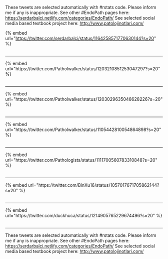 

These tweets are selected automatically with #rstats code. Please inform me if any is inappropriate.
See other #EndoPath pages here: https://serdarbalci.netlify.com/categories/EndoPath/ 
See selected social media based textbook project here: http://www.patolojinotlari.com/

{% embed url="https://twitter.com/serdarbalci/status/1164258571770630144?s=20" %}<br>
<br>
<hr>
{% embed url="https://twitter.com/Patholwalker/status/1203210851253047297?s=20" %}<br>
<br>
<hr>
{% embed url="https://twitter.com/Patholwalker/status/1203029635048628226?s=20" %}<br>
<br>
<hr>
{% embed url="https://twitter.com/Patholwalker/status/1105442810054864898?s=20" %}<br>
<br>
<hr>
{% embed url="https://twitter.com/Pathologists/status/1111700560783310848?s=20" %}<br>
<br>
<hr>
{% embed url="https://twitter.com/BinXu16/status/1057017671705862144?s=20" %}<br>
<br>
<hr>
{% embed url="https://twitter.com/duckhuca/status/1214905765229674496?s=20" %}<br>
<br>
<hr>


These tweets are selected automatically with #rstats code. Please inform me if any is inappropriate.
See other #EndoPath pages here: https://serdarbalci.netlify.com/categories/EndoPath/ 
See selected social media based textbook project here: http://www.patolojinotlari.com/
